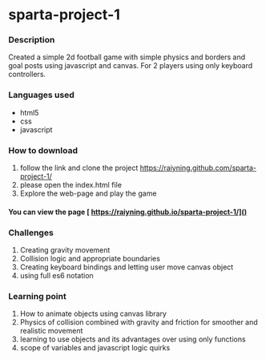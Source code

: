 # sparta-project-1
### Description
Created a simple 2d football game with simple physics and borders and goal posts using javascript and canvas. For 2 players using only keyboard controllers.
 
### Languages used
* html5
* css
* javascript
 
### How to download
1. follow the link and clone the project https://raiyning.github.com/sparta-project-1/
2. please open the index.html file 
3. Explore the web-page and play the game
 
#### You can view the page [ https://raiyning.github.io/sparta-project-1/]()
 
### Challenges
1. Creating gravity movement 
2. Collision logic and appropriate boundaries 
3. Creating keyboard bindings and letting user move canvas object
4. using full es6 notation 
 
### Learning point
1. How to animate objects using canvas library 
2. Physics of collision combined with gravity and friction for smoother and realistic movement
3. learning to use objects and its advantages over using only functions
4. scope of variables and javascript logic quirks 
